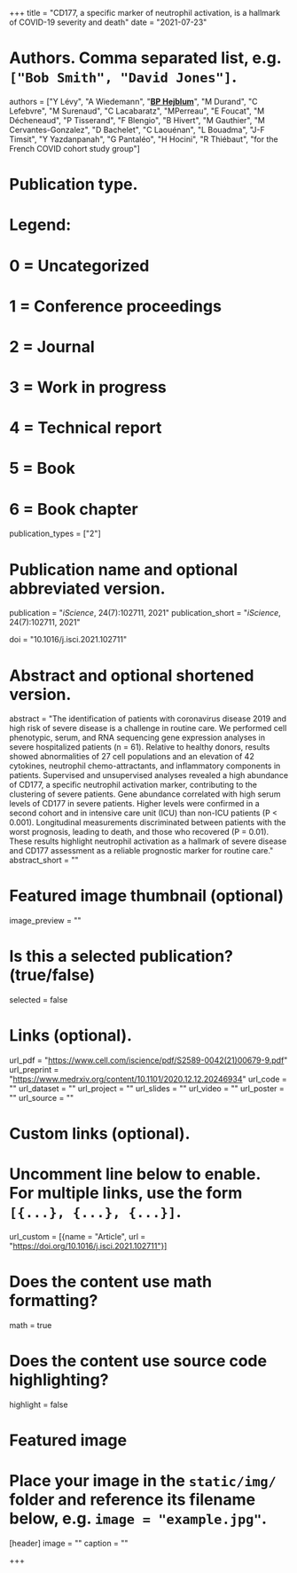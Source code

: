 +++
title = "CD177, a specific marker of neutrophil activation, is a hallmark of COVID-19 severity and death"
date = "2021-07-23"

# Authors. Comma separated list, e.g. `["Bob Smith", "David Jones"]`.
authors = ["Y Lévy", "A Wiedemann", "<u>**BP Hejblum**</u>", "M Durand", "C Lefebvre", "M Surenaud", "C Lacabaratz", "MPerreau", "E Foucat", "M Décheneaud", "P Tisserand", "F Blengio", "B Hivert", "M Gauthier", "M Cervantes-Gonzalez", "D Bachelet", "C Laouénan", "L Bouadma", "J-F Timsit", "Y Yazdanpanah", "G Pantaléo", "H Hocini", "R Thiébaut", "for the French COVID cohort study group"]

# Publication type.
# Legend:
# 0 = Uncategorized
# 1 = Conference proceedings
# 2 = Journal
# 3 = Work in progress
# 4 = Technical report
# 5 = Book
# 6 = Book chapter
publication_types = ["2"]

# Publication name and optional abbreviated version.
publication = "*iScience*, 24(7):102711, 2021"
publication_short = "*iScience*, 24(7):102711, 2021"

doi = "10.1016/j.isci.2021.102711"

# Abstract and optional shortened version.
abstract = "The identification of patients with coronavirus disease 2019 and high risk of severe disease is a challenge in routine care. We performed cell phenotypic, serum, and RNA sequencing gene expression analyses in severe hospitalized patients (n = 61). Relative to healthy donors, results showed abnormalities of 27 cell populations and an elevation of 42 cytokines, neutrophil chemo-attractants, and inflammatory components in patients. Supervised and unsupervised analyses revealed a high abundance of CD177, a specific neutrophil activation marker, contributing to the clustering of severe patients. Gene abundance correlated with high serum levels of CD177 in severe patients. Higher levels were confirmed in a second cohort and in intensive care unit (ICU) than non-ICU patients (P < 0.001). Longitudinal measurements discriminated between patients with the worst prognosis, leading to death, and those who recovered (P = 0.01). These results highlight neutrophil activation as a hallmark of severe disease and CD177 assessment as a reliable prognostic marker for routine care."
abstract_short = ""

# Featured image thumbnail (optional)
image_preview = ""

# Is this a selected publication? (true/false)
selected = false

# Links (optional).
url_pdf = "https://www.cell.com/iscience/pdf/S2589-0042(21)00679-9.pdf"
url_preprint = "https://www.medrxiv.org/content/10.1101/2020.12.12.20246934"
url_code = ""
url_dataset = ""
url_project = ""
url_slides = ""
url_video = ""
url_poster = ""
url_source = ""

# Custom links (optional).
# Uncomment line below to enable. For multiple links, use the form `[{...}, {...}, {...}]`.
url_custom = [{name = "Article", url = "https://doi.org/10.1016/j.isci.2021.102711"}]


# Does the content use math formatting?
math = true

# Does the content use source code highlighting?
highlight = false

# Featured image
# Place your image in the `static/img/` folder and reference its filename below, e.g. `image = "example.jpg"`.
[header]
image = ""
caption = ""

+++

